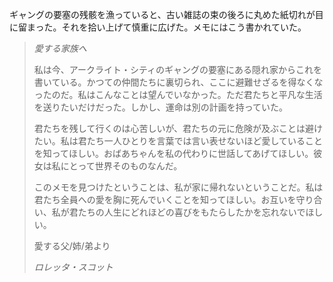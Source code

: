 ギャングの要塞の残骸を漁っていると、古い雑誌の束の後ろに丸めた紙切れが目に留まった。それを拾い上げて慎重に広げた。メモにはこう書かれていた。

> _愛する家族へ_
>
> 私は今、アークライト・シティのギャングの要塞にある隠れ家からこれを書いている。かつての仲間たちに裏切られ、ここに避難せざるを得なくなったのだ。私はこんなことは望んでいなかった。ただ君たちと平凡な生活を送りたいだけだった。しかし、運命は別の計画を持っていた。
>
> 君たちを残して行くのは心苦しいが、君たちの元に危険が及ぶことは避けたい。私は君たち一人ひとりを言葉では言い表せないほど愛していることを知ってほしい。おばあちゃんを私の代わりに世話してあげてほしい。彼女は私にとって世界そのものなんだ。
>
> このメモを見つけたということは、私が家に帰れないということだ。私は君たち全員への愛を胸に死んでいくことを知ってほしい。お互いを守り合い、私が君たちの人生にどれほどの喜びをもたらしたかを忘れないでほしい。
>
> 愛する父/姉/弟より
>
> _ロレッタ・スコット_

